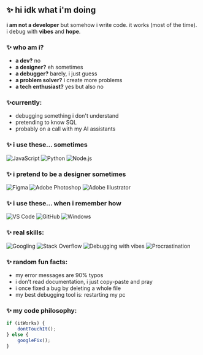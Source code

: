 ## ✨ hi idk what i'm doing  
**i am not a developer** but somehow i write code. it works (most of the time).   
i debug with **vibes** and **hope**.  

### ✨ who am i?
- **a dev?** no
- **a designer?** eh sometimes
- **a debugger?** barely, i just guess
- **a problem solver?** i create more problems
- **a tech enthusiast?** yes but also no

###  ✨currently:
- debugging something i don't understand
- pretending to know SQL
- probably on a call with my AI assistants

###  ✨ i use these... sometimes
![JavaScript](https://img.shields.io/badge/-JavaScript-F7DF1E?logo=javascript&logoColor=black&style=flat)
![Python](https://img.shields.io/badge/-Python-3776AB?logo=python&logoColor=white&style=flat)
![Node.js](https://img.shields.io/badge/-Node.js-339933?logo=node.js&logoColor=white&style=flat)

###  ✨ i pretend to be a designer sometimes
![Figma](https://img.shields.io/badge/-Figma-F24E1E?logo=figma&logoColor=white&style=flat)
![Adobe Photoshop](https://img.shields.io/badge/-Photoshop-31A8FF?logo=adobe-photoshop&logoColor=white&style=flat)
![Adobe Illustrator](https://img.shields.io/badge/-Illustrator-FF9A00?logo=adobe-illustrator&logoColor=white&style=flat)

### ✨ i use these... when i remember how
![VS Code](https://img.shields.io/badge/-VS%20Code-007ACC?logo=visualstudiocode&logoColor=white&style=flat)
![GitHub](https://img.shields.io/badge/-GitHub-181717?logo=github&logoColor=white&style=flat)
![Windows](https://img.shields.io/badge/-Windows-0078D6?logo=windows&logoColor=white&style=flat)

###  ✨ real skills:
![Googling](https://img.shields.io/badge/Skill-Googling-blue)
![Stack Overflow](https://img.shields.io/badge/Skill-Copy%20&%20Paste-yellow)
![Debugging with vibes](https://img.shields.io/badge/Skill-Guessing-red)
![Procrastination](https://img.shields.io/badge/Skill-Procrastinating-orange)

###  ✨ random fun facts:
- my error messages are 90% typos
- i don’t read documentation, i just copy-paste and pray
- i once fixed a bug by deleting a whole file
- my best debugging tool is: restarting my pc

###  ✨ my code philosophy:
```js
if (itWorks) {
    dontTouchIt();
} else {
    googleFix();
}


